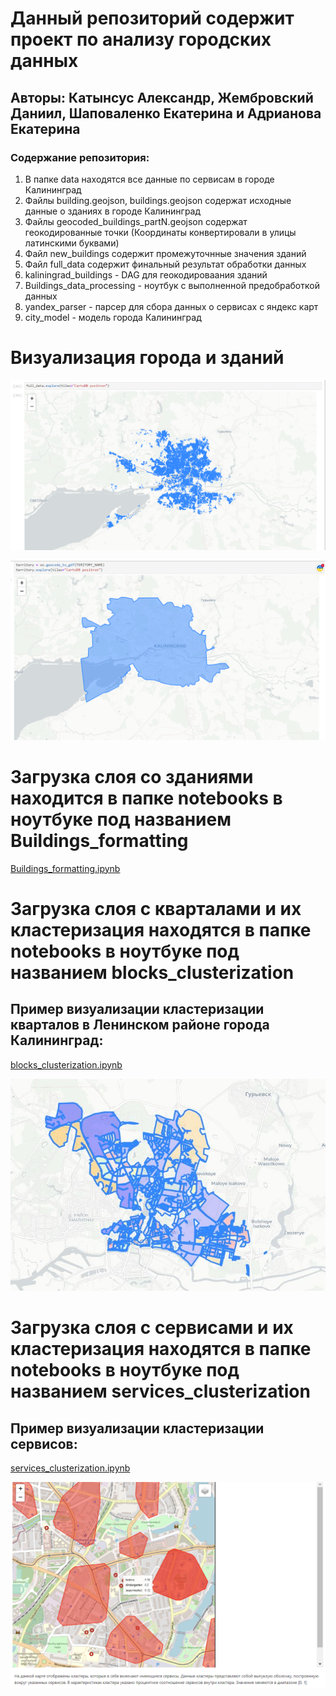 <h1>Данный репозиторий содержит проект по анализу городских данных</h1>
<h2>Авторы: Катынсус Александр, Жембровский Даниил, Шаповаленко Екатерина и Адрианова Екатерина</h2>
<h3>Содержание репозитория:</h3>
<ol><li>
В папке data находятся все данные по сервисам в городе Калининград
</li>
<li>
Файлы building.geojson, buildings.geojson содержат исходные данные о зданиях в городе Калининград
</li>
<li>
Файлы geocoded_buildings_partN.geojson содержат геокодированные точки (Координаты конвертировали в улицы латинскими буквами)
</li>
<li>Файл new_buildings содержит промежуточнные значения зданий</li>
<li>Файл full_data содержит финальный результат обработки данных</li>
<li>kaliningrad_buildings - DAG для геокодироваания зданий</li>
<li>Buildings_data_processing - ноутбук с выполненной предобработкой данных</li>
<li>yandex_parser - парсер для сбора данных о сервисах с яндекс карт</li>
<li>city_model - модель города Калининград</li>
</ol>

<h1>Визуализация города и зданий</h1>

![Screenshot 2023-11-12 173547.png](Screenshot%202023-11-12%20173547.png)

![Screenshot 2023-11-12 173702.png](Screenshot%202023-11-12%20173702.png)


<h1>Загрузка слоя со зданиями находится в папке notebooks в ноутбуке под названием Buildings_formatting</h1>

[Buildings_formatting.ipynb](notebooks%2FBuildings_formatting.ipynb)

<h1>Загрузка слоя с кварталами и их кластеризация находятся в папке notebooks в ноутбуке под названием blocks_clusterization</h1>
<h2>Пример визуализации кластеризации кварталов в Ленинском районе города Калининград:</h2>

[blocks_clusterization.ipynb](notebooks%2Fblocks_clusterization.ipynb)

![Screenshot1.JPG](Screenshot1.JPG)

<h1>Загрузка слоя с сервисами и их кластеризация находятся в папке notebooks в ноутбуке под названием services_clusterization</h1>
<h2>Пример визуализации кластеризации сервисов:</h2>

[services_clusterization.ipynb](notebooks%2Fservices_clusterization.ipynb)

![Screenshot2.png](Screenshot2.png)
